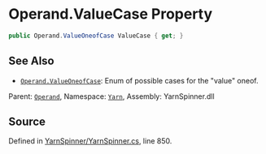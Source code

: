 # Operand.ValueCase Property


```csharp
public Operand.ValueOneofCase ValueCase { get; }
```



## See Also
* [`Operand.ValueOneofCase`](/api/csharp/yarn/operand.valueoneofcase.md): Enum of possible cases for the "value" oneof.
<div class="class-metadata">

Parent: [`Operand`](/api/csharp/yarn/operand.md), Namespace: [`Yarn`](/api/csharp/yarn/README.md), Assembly: YarnSpinner.dll
</div>

## Source
Defined in [YarnSpinner/YarnSpinner.cs](https://github.com/YarnSpinnerTool/YarnSpinner//blob/develop/YarnSpinner/YarnSpinner.cs#L850), line 850.
